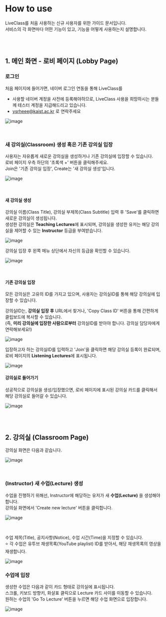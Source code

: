 # How to use
LiveClass를 처음 사용하는 신규 사용자를 위한 가이드 문서입니다.  
서비스의 각 화면마다 어떤 기능이 있고, 기능을 어떻게 사용하는지 설명합니다.

<br>
<br>


## 1. 메인 화면 - 로비 페이지 (Lobby Page)

### 로그인 

처음 페이지에 들어가면, 네이버 로그인 연동을 통해 LiveClass를   
* 사용할 네이버 계정을 사전에 등록해야하므로, LiveClass 사용을 희망하시는 분들께 테스터 계정을 지급해드리고 있습니다.   
* ysrheee@kaist.ac.kr 로 연락주세요

![image](https://user-images.githubusercontent.com/39735858/145498045-a509b770-6c28-420b-8a73-9cb0c9c2d80c.png)

<br>

### 새 강의실(Classroom) 생성 혹은 기존 강의실 입장

사용자는 자유롭게 새로운 강의실을 생성하거나 기존 강의실에 입장할 수 있습니다.  
로비 페이지 우측 하단의 '초록색 +' 버튼을 클릭해주세요.  
Join은 '기존 강의실 입장', Create는 '새 강의실 생성'입니다.

![image](https://user-images.githubusercontent.com/39735858/145498365-957b101d-41d6-4385-bc10-2aab8a6cdf32.png)

<br>

#### 새 강의실 생성

강의실 이름(Class Title), 강의실 부제목(Class Subtitle) 입력 후 'Save'를 클릭하면 새로운 강의실이 생성됩니다.  
생성한 강의실은 **Teaching Lectures**에 표시되며, 강의실을 생성한 유저는 해당 강의실을 제어할 수 있는 **Instructor** 등급을 부여받습니다.

![image](https://user-images.githubusercontent.com/39735858/145498814-2c89bb57-e31f-4bf4-b803-39a3cb8ff247.png)

강의실 입장 후 왼쪽 메뉴 상단에서 자신의 등급을 확인할 수 있습니다.

![image](https://user-images.githubusercontent.com/39735858/145509089-b0e4675c-f386-4ee9-9d6d-8c2d636d007c.png)


<br>

#### 기존 강의실 입장

모든 강의실은 고유의 ID를 가지고 있으며, 사용자는 강의실ID를 통해 해당 강의실에 입장할 수 있습니다.  

강의실ID는, **강의실 입장 후** URL에서 찾거나, 'Copy Class ID' 버튼을 통해 간편하게 클립보드에 복사할 수 있습니다.  
(즉, **미리 강의실에 입장한 사람으로부터** 강의실ID를 받아야 합니다. 강의실 담당자에게 연락해보세요!)

![image](https://user-images.githubusercontent.com/39735858/145507067-59894cd1-f344-40ee-90c6-c122bd53ff46.png)


입장하고자 하는 강의실ID를 입력하고 'Join'을 클릭하면 해당 강의실 등록이 완료되며, 로비 페이지의 **Listening Lectures**에 표시됩니다.

![image](https://user-images.githubusercontent.com/39735858/145508283-09c84123-b89a-4830-ba95-4bcc36f6cbad.png)


#### 강의실로 들어가기

성공적으로 강의실을 생성/입장했으면, 로비 페이지에 표시된 강의실 카드를 클릭해서 해당 강의실로 들어갈 수 있습니다.

![image](https://user-images.githubusercontent.com/39735858/145509521-56946904-0229-406c-a8eb-f03bc4bb9baa.png)



<br>
<br>

## 2. 강의실 (Classroom Page)

강의실 화면은 다음과 같습니다. 

![image](https://user-images.githubusercontent.com/39735858/145511010-2cd30877-b685-46a7-955b-d8c2085da784.png)

<br>

### (Instructor) 새 수업(Lecture) 생성

수업을 진행하기 위해선, Instructor에 해당하는 유저가 새 **수업(Lecture)** 을 생성해야 합니다.  
강의실 화면에서 'Create new lecture' 버튼을 클릭합니다.

![image](https://user-images.githubusercontent.com/39735858/145511624-292fcea1-59dd-4ec0-99e1-fd4a26fd2c44.png)

<br>

수업 제목(Title), 공지사항(Notice), 수업 시간(Time)을 지정할 수 있습니다.  
⭐️ 각 수업은 유투브 재생목록(YouTube playlist) ID를 받아서, 해당 재생목록의 영상을 재생합니다. 

![image](https://user-images.githubusercontent.com/39735858/145513060-247510af-d703-41b7-a263-5f332266473d.png)



### 수업에 입장
생성한 수업은 다음과 같이 카드 형태로 강의실에 표시됩니다.  
스크롤, 키보드 방향키, 화살표 클릭으로 Lecture 카드 사이를 이동할 수 있습니다.  
원하는 수업의 'Go To Lecture' 버튼을 누르면 해당 수업 화면으로 입장합니다.

![image](https://user-images.githubusercontent.com/39735858/145513223-52b53b19-f7db-4818-b40b-8b0576732d41.png)

